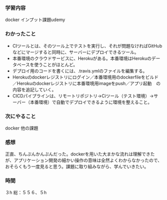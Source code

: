 ### 学習内容
docker インプット課題udemy
### わかったこと
- CIツールとは、そのツール上でテストを実行し、それが問題なければGitHubなどにマージすると同時に、サーバーにデプロイできるツール。
- 本番環境のクラウドサービスに、Herokuがある。本番環境はHerokuのデータベースを使うことがほとんど。
- デプロイ用のコードを書くには、.travis.ymlのファイルを編集する。
- Herokuのdockerレジストリにログイン／本番環境用のdockerfileをビルド／Herokuのdockerレジストリに本番環境用imageをpush／アプリ起動　の内容を追記していく。
- CICDパイプラインは、リモートリポジトリ→Ciツール（テスト環境）→サーバー（本番環境）で自動でデプロイできるように環境を整えること。
### 次にやること
docker 他の課題
### 感想
正直、ちんぷんかんぷんだった。dockerを用いた大まかな流れは理解できたが、アプリケーション開発の細かい操作の意味は全然よくわからなかったので、おそらくもう一度見ると思う。課題に取り組みながら、学んでいきたい。
### 時間
３h
総：５５６、５h
